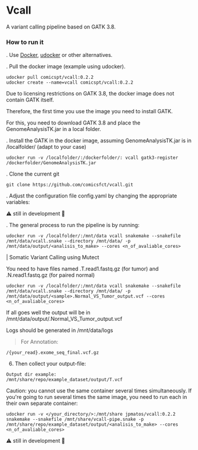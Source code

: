 # Vcall

A variant calling pipeline based on GATK 3.8.

### How to run it

. Use [Docker](https://www.docker.com/get-started), [udocker](https://github.com/indigo-dc/udocker) or other alternatives.

. Pull the docker image (example using udocker).
```
udocker pull comicspt/vcall:0.2.2
udocker create --name=vcall comicspt/vcall:0.2.2
```

Due to licensing restrictions on GATK 3.8, the docker image does not contain GATK itself. 

Therefore, the first time you use the image you need to install GATK. 

For this, you need to download GATK 3.8 and place the GenomeAnalysisTK.jar in a local folder.

. Install the GATK in the docker image, assuming GenomeAnalysisTK.jar is in /localfolder/ (adapt to your case)
```
udocker run -v /localfolder/:/dockerfolder/: vcall gatk3-register /dockerfolder/GenomeAnalysisTK.jar
```

. Clone the current git
```
git clone https://github.com/comicsfct/vcall.git
```

. Adjust the configuration file config.yaml by changing the appropriate variables:



:warning: still in development :construction:

. The general process to run the pipeline is by running:
```
udocker run -v /localfolder/:/mnt/data vcall snakemake --snakefile /mnt/data/vcall.snake --directory /mnt/data/ -p /mnt/data/output/<analisis_to_make> --cores <n_of_avaliable_cores>
```

| Somatic Variant Calling using Mutect

You need to have files named <sample>.T.read1.fastq.gz (for tumor) and <sample>.N.read1.fastq.gz (for paired normal)

```
udocker run -v /localfolder/:/mnt/data vcall snakemake --snakefile /mnt/data/vcall.snake --directory /mnt/data/ -p /mnt/data/output/<sample>.Normal_VS_Tumor_output.vcf --cores <n_of_avaliable_cores>
```

If all goes well the output will be in /mnt/data/output/<sample>.Normal_VS_Tumor_output.vcf 
  
Logs should be generated in /mnt/data/logs

 
  
> For Annotation:
```
/{your_read}.exome_seq_final.vcf.gz
```
6. Then collect your output-file:
```
Output dir example:
/mnt/share/repo/example_dataset/output/T.vcf
```

Caution: you cannot use the same container several times simultaneously. 
If you're going to run several times the same image, you need to run each in their own separate container:
```
udocker run -v </your_directory/>:/mnt/share jpmatos/vcall:0.2.2 snakemake --snakefile /mnt/share/vcall-pipe.snake -p /mnt/share/repo/example_dataset/output/<analisis_to_make> --cores <n_of_avaliable_cores>
```


:warning: still in development :construction:

